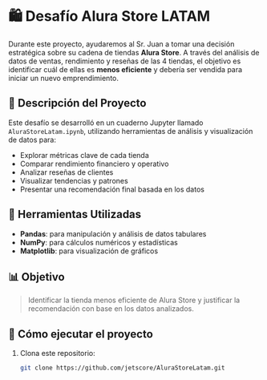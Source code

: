 # 🛍️ Desafío Alura Store LATAM

Durante este proyecto, ayudaremos al Sr. Juan a tomar una decisión estratégica sobre su cadena de tiendas **Alura Store**. A través del análisis de datos de ventas, rendimiento y reseñas de las 4 tiendas, el objetivo es identificar cuál de ellas es **menos eficiente** y debería ser vendida para iniciar un nuevo emprendimiento.

## 📘 Descripción del Proyecto

Este desafío se desarrolló en un cuaderno Jupyter llamado `AluraStoreLatam.ipynb`, utilizando herramientas de análisis y visualización de datos para:

- Explorar métricas clave de cada tienda
- Comparar rendimiento financiero y operativo
- Analizar reseñas de clientes
- Visualizar tendencias y patrones
- Presentar una recomendación final basada en los datos

## 🧰 Herramientas Utilizadas

- **Pandas**: para manipulación y análisis de datos tabulares  
- **NumPy**: para cálculos numéricos y estadísticas  
- **Matplotlib**: para visualización de gráficos

## 📊 Objetivo

> Identificar la tienda menos eficiente de Alura Store y justificar la recomendación con base en los datos analizados.

## 🚀 Cómo ejecutar el proyecto

1. Clona este repositorio:
   ```bash
   git clone https://github.com/jetscore/AluraStoreLatam.git
